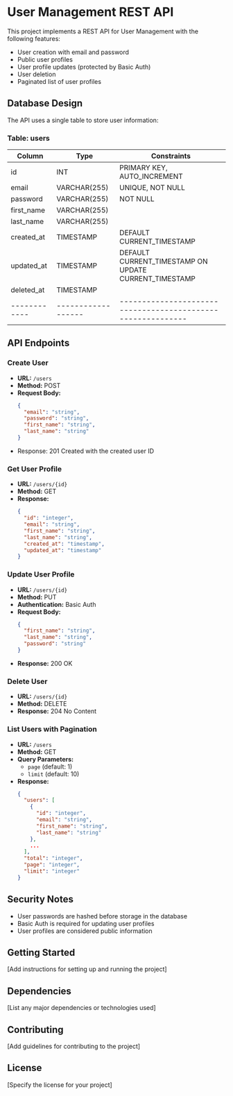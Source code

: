 # User Management REST API

This project implements a REST API for User Management with the following features:
- User creation with email and password
- Public user profiles
- User profile updates (protected by Basic Auth)
- User deletion
- Paginated list of user profiles

## Database Design

The API uses a single table to store user information:

### Table: users

| Column     | Type             | Constraints                                               |
|------------|------------------|-----------------------------------------------------------|
| id         | INT              | PRIMARY KEY, AUTO_INCREMENT                               |
| email      | VARCHAR(255)     | UNIQUE, NOT NULL                                          |
| password   | VARCHAR(255)     |    NOT NULL                                               |  
| first_name | VARCHAR(255)     |                                                           |
| last_name  | VARCHAR(255)     |                                                           |
| created_at | TIMESTAMP        | DEFAULT CURRENT_TIMESTAMP                                 |
| updated_at | TIMESTAMP        | DEFAULT CURRENT_TIMESTAMP ON UPDATE CURRENT_TIMESTAMP     |
| deleted_at | TIMESTAMP        |                                                           |
|------------|------------------|-----------------------------------------------------------|


## API Endpoints

### Create User
- **URL:** `/users`
- **Method:** POST
- **Request Body:**
  ```json
  {
    "email": "string",
    "password": "string",
    "first_name": "string",
    "last_name": "string"
  }

- Response: 201 Created with the created user ID

### Get User Profile
- **URL:** `/users/{id}`
- **Method:** GET
- **Response:**
  ```json
  {
    "id": "integer",
    "email": "string",
    "first_name": "string",
    "last_name": "string",
    "created_at": "timestamp",
    "updated_at": "timestamp"
  }
  ```

### Update User Profile
- **URL:** `/users/{id}`
- **Method:** PUT
- **Authentication:** Basic Auth
- **Request Body:**
  ```json
  {
    "first_name": "string",
    "last_name": "string",
    "password": "string"
  }
  ```
- **Response:** 200 OK

### Delete User
- **URL:** `/users/{id}`
- **Method:** DELETE
- **Response:** 204 No Content

### List Users with Pagination
- **URL:** `/users`
- **Method:** GET
- **Query Parameters:** 
  - `page` (default: 1)
  - `limit` (default: 10)
- **Response:**
  ```json
  {
    "users": [
      {
        "id": "integer",
        "email": "string",
        "first_name": "string",
        "last_name": "string"
      },
      ...
    ],
    "total": "integer",
    "page": "integer",
    "limit": "integer"
  }
  ```

## Security Notes

- User passwords are hashed before storage in the database
- Basic Auth is required for updating user profiles
- User profiles are considered public information

## Getting Started

[Add instructions for setting up and running the project]

## Dependencies

[List any major dependencies or technologies used]

## Contributing

[Add guidelines for contributing to the project]

## License

[Specify the license for your project]
